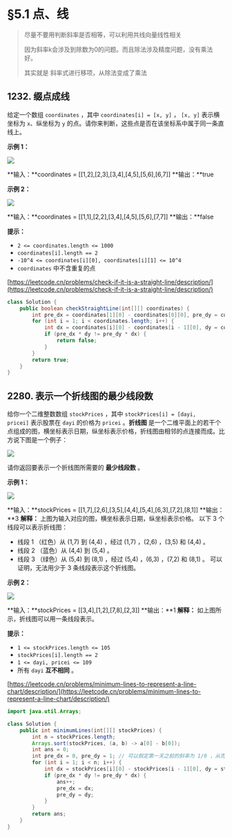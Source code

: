 # §5.1 点、线

> 尽量不要用判断斜率是否相等，可以利用共线向量线性相关 
>
> 因为斜率k会涉及到除数为0的问题。而且除法涉及精度问题，没有乘法好。
>
> 其实就是  斜率式进行移项，从除法变成了乘法 

1232\. 缀点成线
-----------

给定一个数组 `coordinates` ，其中 `coordinates[i] = [x, y]` ， `[x, y]` 表示横坐标为 `x`、纵坐标为 `y` 的点。请你来判断，这些点是否在该坐标系中属于同一条直线上。

**示例 1：**

![](https://assets.leetcode-cn.com/aliyun-lc-upload/uploads/2019/10/19/untitled-diagram-2.jpg)

**输入：**coordinates = \[\[1,2\],\[2,3\],\[3,4\],\[4,5\],\[5,6\],\[6,7\]\]
**输出：**true

**示例 2：**

**![](https://assets.leetcode-cn.com/aliyun-lc-upload/uploads/2019/10/19/untitled-diagram-1.jpg)**

**输入：**coordinates = \[\[1,1\],\[2,2\],\[3,4\],\[4,5\],\[5,6\],\[7,7\]\]
**输出：**false

**提示：**

*   `2 <= coordinates.length <= 1000`
*   `coordinates[i].length == 2`
*   `-10^4 <= coordinates[i][0], coordinates[i][1] <= 10^4`
*   `coordinates` 中不含重复的点

[https://leetcode.cn/problems/check-if-it-is-a-straight-line/description/](https://leetcode.cn/problems/check-if-it-is-a-straight-line/description/)

```java
class Solution {
    public boolean checkStraightLine(int[][] coordinates) {
        int pre_dx = coordinates[1][0] - coordinates[0][0], pre_dy = coordinates[1][1] - coordinates[0][1];
        for (int i = 1; i < coordinates.length; i++) {
            int dx = coordinates[i][0] - coordinates[i - 1][0], dy = coordinates[i][1] - coordinates[i - 1][1];
            if (pre_dx * dy != pre_dy * dx) {
                return false;
            }
        }
        return true;
    }
}
```

2280\. 表示一个折线图的最少线段数
--------------------

给你一个二维整数数组 `stockPrices` ，其中 `stockPrices[i] = [dayi, pricei]` 表示股票在 `dayi` 的价格为 `pricei` 。**折线图** 是一个二维平面上的若干个点组成的图，横坐标表示日期，纵坐标表示价格，折线图由相邻的点连接而成。比方说下图是一个例子：

![](https://assets.leetcode.com/uploads/2022/03/30/1920px-pushkin_population_historysvg.png)

请你返回要表示一个折线图所需要的 **最少线段数** 。

**示例 1：**

![](https://assets.leetcode.com/uploads/2022/03/30/ex0.png)

**输入：**stockPrices = \[\[1,7\],\[2,6\],\[3,5\],\[4,4\],\[5,4\],\[6,3\],\[7,2\],\[8,1\]\]
**输出：**3
**解释：**
上图为输入对应的图，横坐标表示日期，纵坐标表示价格。
以下 3 个线段可以表示折线图：
- 线段 1 （红色）从 (1,7) 到 (4,4) ，经过 (1,7) ，(2,6) ，(3,5) 和 (4,4) 。
- 线段 2 （蓝色）从 (4,4) 到 (5,4) 。
- 线段 3 （绿色）从 (5,4) 到 (8,1) ，经过 (5,4) ，(6,3) ，(7,2) 和 (8,1) 。
  可以证明，无法用少于 3 条线段表示这个折线图。

**示例 2：**

![](https://assets.leetcode.com/uploads/2022/03/30/ex1.png)

**输入：**stockPrices = \[\[3,4\],\[1,2\],\[7,8\],\[2,3\]\]
**输出：**1
**解释：**
如上图所示，折线图可以用一条线段表示。

**提示：**

*   `1 <= stockPrices.length <= 105`
*   `stockPrices[i].length == 2`
*   `1 <= dayi, pricei <= 109`
*   所有 `dayi` **互不相同** 。

[https://leetcode.cn/problems/minimum-lines-to-represent-a-line-chart/description/](https://leetcode.cn/problems/minimum-lines-to-represent-a-line-chart/description/)

```java
import java.util.Arrays;

class Solution {
    public int minimumLines(int[][] stockPrices) {
        int n = stockPrices.length;
        Arrays.sort(stockPrices, (a, b) -> a[0] - b[0]);
        int ans = 0;
        int pre_dx = 0, pre_dy = 1; // 可以假定第一天之前的斜率为 1/0 ，从而简化判断逻辑。
        for (int i = 1; i < n; i++) {
            int dx = stockPrices[i][0] - stockPrices[i - 1][0], dy = stockPrices[i][1] - stockPrices[i - 1][1];
            if (pre_dx * dy != pre_dy * dx) {
                ans++;
                pre_dx = dx;
                pre_dy = dy;
            }
        }
        return ans;
    }
}
```

